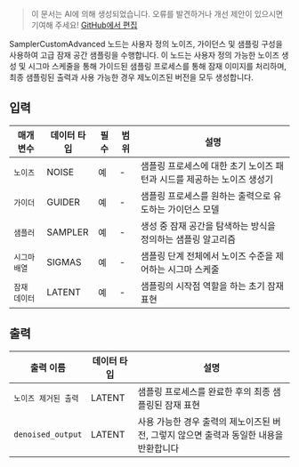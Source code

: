 > 이 문서는 AI에 의해 생성되었습니다. 오류를 발견하거나 개선 제안이 있으시면 기여해 주세요! [GitHub에서 편집](https://github.com/Comfy-Org/embedded-docs/blob/main/comfyui_embedded_docs/docs/SamplerCustomAdvanced/ko.md)

SamplerCustomAdvanced 노드는 사용자 정의 노이즈, 가이던스 및 샘플링 구성을 사용하여 고급 잠재 공간 샘플링을 수행합니다. 이 노드는 사용자 정의 가능한 노이즈 생성 및 시그마 스케줄을 통해 가이드된 샘플링 프로세스를 통해 잠재 이미지를 처리하며, 최종 샘플링된 출력과 사용 가능한 경우 제노이즈된 버전을 모두 생성합니다.

## 입력

| 매개변수 | 데이터 타입 | 필수 | 범위 | 설명 |
|-----------|-----------|----------|-------|-------------|
| `노이즈` | NOISE | 예 | - | 샘플링 프로세스에 대한 초기 노이즈 패턴과 시드를 제공하는 노이즈 생성기 |
| `가이더` | GUIDER | 예 | - | 샘플링 프로세스를 원하는 출력으로 유도하는 가이던스 모델 |
| `샘플러` | SAMPLER | 예 | - | 생성 중 잠재 공간을 탐색하는 방식을 정의하는 샘플링 알고리즘 |
| `시그마 배열` | SIGMAS | 예 | - | 샘플링 단계 전체에서 노이즈 수준을 제어하는 시그마 스케줄 |
| `잠재 데이터` | LATENT | 예 | - | 샘플링의 시작점 역할을 하는 초기 잠재 표현 |

## 출력

| 출력 이름 | 데이터 타입 | 설명 |
|-------------|-----------|-------------|
| `노이즈 제거된 출력` | LATENT | 샘플링 프로세스를 완료한 후의 최종 샘플링된 잠재 표현 |
| `denoised_output` | LATENT | 사용 가능한 경우 출력의 제노이즈된 버전, 그렇지 않으면 출력과 동일한 내용을 반환합니다 |
